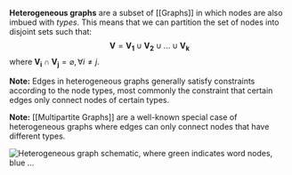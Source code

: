 **Heterogeneous graphs** are a subset of [[Graphs]] in which nodes are also imbued with *types*.
This means that we can partition the set of nodes into disjoint sets such that:
$$
\mathbf{V} = \mathbf{V_1} \cup \mathbf{V_2} \cup ...\cup \mathbf{V_k}
$$
where $\mathbf{V_i} \cap \mathbf{V_j} = \varnothing, \forall i \neq j$.

**Note:** Edges in heterogeneous graphs generally satisfy constraints according to the node types, most commonly the constraint that certain edges only connect nodes of certain types. 

**Note:** [[Multipartite Graphs]] are a well-known special case of heterogeneous graphs where edges can only connect nodes that have different types.

![Heterogeneous graph schematic, where green indicates word nodes, blue ...](https://external-content.duckduckgo.com/iu/?u=https%3A%2F%2Fwww.researchgate.net%2Fpublication%2F370701676%2Ffigure%2Ffig1%2FAS%3A11431281157803503%401683909585990%2FHeterogeneous-graph-schematic-where-green-indicates-word-nodes-blue-indicates-sentence.jpg&f=1&nofb=1&ipt=403cbcaddeaf73b12ed23ec1f0ea5ab06f69cd5d2a039a4a4c4b6a88ef1f10ac&ipo=images)